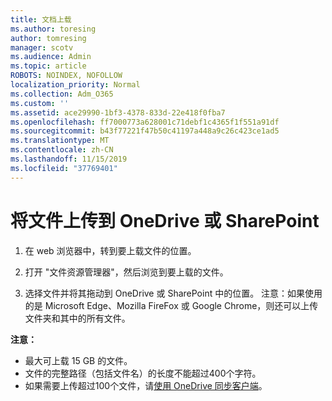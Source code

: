 ```yaml
---
title: 文档上载
ms.author: toresing
author: tomresing
manager: scotv
ms.audience: Admin
ms.topic: article
ROBOTS: NOINDEX, NOFOLLOW
localization_priority: Normal
ms.collection: Adm_O365
ms.custom: ''
ms.assetid: ace29990-1bf3-4378-833d-22e418f0fba7
ms.openlocfilehash: ff7000773a628001c71debf1c4365f1f551a91df
ms.sourcegitcommit: b43f77221f47b50c41197a448a9c26c423ce1ad5
ms.translationtype: MT
ms.contentlocale: zh-CN
ms.lasthandoff: 11/15/2019
ms.locfileid: "37769401"
---
```

# <a name="upload-files-to-onedrive-or-sharepoint"></a>将文件上传到 OneDrive 或 SharePoint

1. 在 web 浏览器中，转到要上载文件的位置。
    
2. 打开 "文件资源管理器"，然后浏览到要上载的文件。
    
3. 选择文件并将其拖动到 OneDrive 或 SharePoint 中的位置。 注意：如果使用的是 Microsoft Edge、Mozilla FireFox 或 Google Chrome，则还可以上传文件夹和其中的所有文件。
    
**注意：**

- 最大可上载 15 GB 的文件。 
- 文件的完整路径（包括文件名）的长度不能超过400个字符。 
- 如果需要上传超过100个文件，请[使用 OneDrive 同步客户端](https://go.microsoft.com/fwlink/?linkid=866427)。 
  

